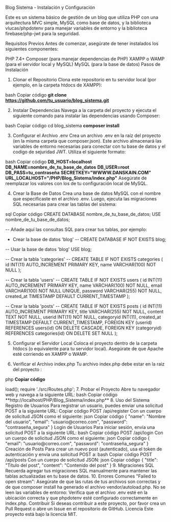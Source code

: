 Blog Sistema - Instalación y Configuración

Este es un sistema básico de gestión de un blog que utiliza PHP con una arquitectura MVC simple, MySQL como base de datos, y la biblioteca vlucas/phpdotenv para manejar variables de entorno y la biblioteca firebase/php-jwt para la seguridad.

Requisitos Previos
Antes de comenzar, asegúrate de tener instalados los siguientes componentes:

PHP 7.4+
Composer (para manejar dependencias de PHP)
XAMPP o WAMP (para el servidor local y MySQL)
MySQL (para la base de datos)
Pasos de Instalación

1. Clonar el Repositorio
   Clona este repositorio en tu servidor local (por ejemplo, en la carpeta htdocs de XAMPP):

bash
Copiar código
**git clone https://github.com/tu_usuario/blog_sistema.git**

2. Instalar Dependencias
   Navega a la carpeta del proyecto y ejecuta el siguiente comando para instalar las dependencias usando Composer:

bash
Copiar código
cd blog_sistema
**composer install**

3. Configurar el Archivo .env
   Crea un archivo .env en la raíz del proyecto (en la misma carpeta que composer.json). Este archivo almacenará las variables de entorno necesarias para conectar con tu base de datos y el codigo de sejuridad JWT. Utiliza el siguiente formato:

bash
Copiar código
**DB_HOST=localhost**
**DB_NAME=nombre_de_tu_base_de_datos**
**DB_USER=root**
**DB_PASS=tu_contraseña**
**SECRETKEY="WWWW.DANSKAIN.COM"**
**URL_LOCALHOST="/PHP/Blog_Sistema/index.php"**
Asegúrate de reemplazar los valores con los de tu configuración local de MySQL.

4. Crear la Base de Datos
   Crea una base de datos MySQL con el nombre que especificaste en el archivo .env. Luego, ejecuta las migraciones SQL necesarias para crear las tablas del sistema:

sql
Copiar código
CREATE DATABASE nombre_de_tu_base_de_datos;
USE nombre_de_tu_base_de_datos;

-- Añade aquí las consultas SQL para crear tus tablas, por ejemplo:

- Crear la base de datos 'blog' --
  CREATE DATABASE IF NOT EXISTS blog;

-- Usar la base de datos 'blog'
USE blog;

-- Crear la tabla 'categories' --
CREATE TABLE IF NOT EXISTS categories (
id INT(11) AUTO_INCREMENT PRIMARY KEY,
name VARCHAR(100) NOT NULL
);

-- Crear la tabla 'users' --
CREATE TABLE IF NOT EXISTS users (
id INT(11) AUTO_INCREMENT PRIMARY KEY,
name VARCHAR(100) NOT NULL,
email VARCHAR(100) NOT NULL UNIQUE,
password VARCHAR(255) NOT NULL,
created_at TIMESTAMP DEFAULT CURRENT_TIMESTAMP
);

-- Crear la tabla 'posts' --
CREATE TABLE IF NOT EXISTS posts (
id INT(11) AUTO_INCREMENT PRIMARY KEY,
title VARCHAR(255) NOT NULL,
content TEXT NOT NULL,
userid INT(11) NOT NULL,
categoryid INT(11),
created_at TIMESTAMP DEFAULT CURRENT_TIMESTAMP,
FOREIGN KEY (userid) REFERENCES users(id) ON DELETE CASCADE,
FOREIGN KEY (categoryid) REFERENCES categories(id) ON DELETE SET NULL
);

5. Configurar el Servidor Local
   Coloca el proyecto dentro de la carpeta htdocs (o equivalente para tu servidor local). Asegúrate de que Apache esté corriendo en XAMPP o WAMP.

6. Verificar el Archivo index.php
   Tu archivo index.php debe estar en la raiz del proyecto :

php
**Copiar código**

<?php

require '/vendor/autoload.php';

// Cargar las variables de entorno desde el archivo .env
$dotenv = Dotenv\Dotenv::createImmutable(__DIR__ . '/../');
$dotenv->load();

require './src/Routes.php';

7. Probar el Proyecto
Abre tu navegador web y navega a la siguiente URL:

bash
Copiar código
**http://localhost/PHP/Blog_Sistema/index.php**

8. Uso del Sistema
Registro de Usuarios
Para registrar un usuario, puedes enviar una solicitud POST a la siguiente URL:

Copiar código
POST /api/register
Con un cuerpo de solicitud JSON como el siguiente:

json
Copiar código
{
  "name": "Nombre del usuario",
  "email": "usuario@correo.com",
  "password": "contraseña_segura"
}

Login de Usuarios
Para iniciar sesión, envía una solicitud POST a la siguiente URL:

bash
Copiar código
POST /api/login
Con un cuerpo de solicitud JSON como el siguiente:

json
Copiar código
{
  "email": "usuario@correo.com",
  "password": "contraseña_segura"
}

Creación de Posts
Para crear un nuevo post (autenticado), usa el token de autenticación y envía una solicitud POST a:

bash
Copiar código
POST /api/posts
Con un cuerpo de solicitud JSON:

json
Copiar código
{
  "title": "Título del post",
  "content": "Contenido del post"
}

9. Migraciones SQL
Recuerda agregar tus migraciones SQL manualmente para mantener las tablas actualizadas en tu base de datos.

10. Errores Comunes
"Failed to open stream": Asegúrate de que las rutas de tus archivos son correctas y de que composer install ha generado el archivo vendor/autoload.php.
No se leen las variables de entorno: Verifica que el archivo .env esté en la ubicación correcta y que phpdotenv esté configurado correctamente en index.php.
Contribuir
Si deseas contribuir a este proyecto, por favor crea un Pull Request o abre un Issue en el repositorio de GitHub.

Licencia
Este proyecto está bajo la licencia MIT.
